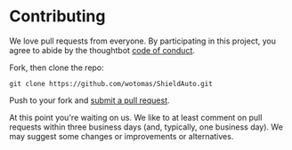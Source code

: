 # Contributing

We love pull requests from everyone. By participating in this project, you
agree to abide by the thoughtbot [code of conduct].

[code of conduct]: https://www.contributor-covenant.org/version/1/4/

Fork, then clone the repo:

    git clone https://github.com/wotomas/ShieldAuto.git

Push to your fork and [submit a pull request][pr].

[pr]: https://github.com/wotomas/ShieldAuto/compare/

At this point you're waiting on us. We like to at least comment on pull requests
within three business days (and, typically, one business day). We may suggest
some changes or improvements or alternatives.
